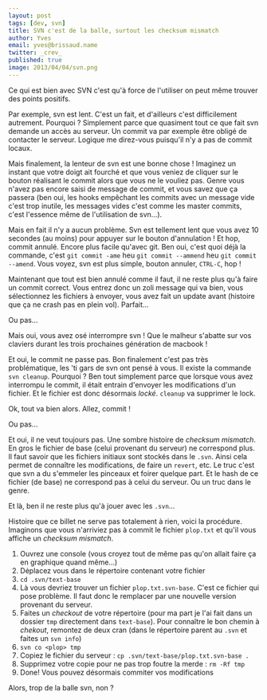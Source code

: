 ```yaml
---
layout: post
tags: [dev, svn]
title: SVN c'est de la balle, surtout les checksum mismatch
author: Yves
email: yves@brissaud.name
twitter: _crev_
published: true
image: 2013/04/04/svn.png
---
```


Ce qui est bien avec SVN c'est qu'à force de l'utiliser on peut même trouver des points positifs.

Par exemple, svn est lent. C'est un fait, et d'ailleurs c'est difficilement autrement. Pourquoi ? Simplement parce que quasiment tout ce que fait svn demande un accès au serveur. Un commit va par exemple être obligé de contacter le serveur. Logique me direz-vous puisqu'il n'y a pas de commit locaux.

Mais finalement, la lenteur de svn est une bonne chose ! Imaginez un instant que votre doigt ait fourché et que vous veniez de cliquer sur le bouton réalisant le commit alors que vous ne le vouliez pas. Genre vous n'avez pas encore saisi de message de commit, et vous savez que ça passera (ben oui, les hooks empêchant les commits avec un message vide c'est trop inutile, les messages vides c'est comme les master commits, c'est l'essence même de l'utilisation de svn…).

Mais en fait il n'y a aucun problème. Svn est tellement lent que vous avez 10 secondes (au moins) pour appuyer sur le bouton d'annulation ! Et hop, commit annulé. Encore plus facile qu'avec git. Ben oui, c'est quoi déjà la commande, c'est `git commit -ame` heu `git commit --ammend` heu `git commit --amend`. Vous voyez, svn est plus simple, bouton annuler, `CTRL-C`, hop !

Maintenant que tout est bien annulé comme il faut, il ne reste plus qu'à faire un commit correct. Vous entrez donc un zoli message qui va bien, vous sélectionnez les fichiers à envoyer, vous avez fait un update avant (histoire que ça ne crash pas en plein vol). Parfait…

Ou pas…

Mais oui, vous avez osé interrompre svn ! Que le malheur s'abatte sur vos claviers durant les trois prochaines génération de macbook !

Et oui, le commit ne passe pas. Bon finalement c'est pas très problématique, les 'ti gars de svn ont pensé à vous. Il existe la commande `svn cleanup`. Pourquoi ? Ben tout simplement parce que lorsque vous avez interrompu le commit, il était entrain d'envoyer les modifications d'un fichier. Et le fichier est donc désormais _locké_. `cleanup` va supprimer le lock.

Ok, tout va bien alors. Allez, commit !

Ou pas…

Et oui, il ne veut toujours pas. Une sombre histoire de _checksum mismatch_. En gros le fichier de base (celui provenant du serveur) ne correspond plus. Il faut savoir que les fichiers initiaux sont stockés dans le `.svn`. Ainsi cela permet de connaître les modifications, de faire un `revert`, etc. Le truc c'est que svn a du s'emmeler les pinceaux et foirer quelque part. Et le hash de ce fichier (de base) ne correspond pas à celui du serveur. Ou un truc dans le genre.

Et là, ben il ne reste plus qu'à jouer avec les `.svn`…

Histoire que ce billet ne serve pas totalement à rien, voici la procédure. Imaginons que vous n'arriviez pas à commit le fichier `plop.txt` et qu'il vous affiche un _checksum mismatch_.

1. Ouvrez une console (vous croyez tout de même pas qu'on allait faire ça en graphique quand même…)
2. Déplacez vous dans le répertoire contenant votre fichier
3. `cd .svn/text-base`
4. Là vous devriez trouver un fichier `plop.txt.svn-base`. C'est ce fichier qui pose problème. Il faut donc le remplacer par une nouvelle version provenant du serveur.
5. Faites un _checkout_ de votre répertoire (pour ma part je l'ai fait dans un dossier `tmp` directement dans `text-base`). Pour connaître le bon chemin à _chekout_, remontez de deux cran (dans le répertoire parent au `.svn` et faites un `svn info`)
6. `svn co <plop> tmp`
7. Copiez le fichier du serveur : `cp .svn/text-base/plop.txt.svn-base .`
8. Supprimez votre copie pour ne pas trop foutre la merde : `rm -Rf tmp`
9. Done! Vous pouvez désormais commiter vos modifications

Alors, trop de la balle svn, non ?
